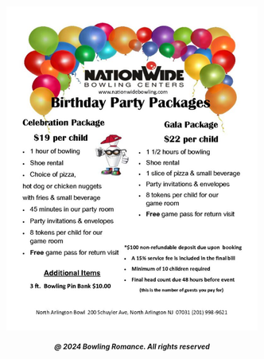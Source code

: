 <html>

<head style="visibility: hidden;">
       
<body>   
       
<img
  class="fit-picture"
  src="hanoverlanes.jpeg"
  alt="" />
  
<h5 style="text-align:center;"><i>@ 2024 Bowling Romance. All rights reserved</i></h5>   
</body>
</head>
</html>
